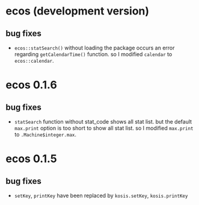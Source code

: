 # ecos (development version)

## bug fixes

* `ecos::statSearch()` without loading the package occurs an error regarding `getCalendarTime()` function. so I modified `calendar` to `ecos::calendar`.

# ecos 0.1.6

## bug fixes

* `statSearch` function without stat_code shows all stat list. but the default `max.print` option is too short to show all stat list. so I modified `max.print` to `.Machine$integer.max`. 

# ecos 0.1.5

## bug fixes

* `setKey`, `printKey` have been replaced by `kosis.setKey`, `kosis.printKey`
